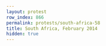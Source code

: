 ```yaml
---
layout: protest
row_index: 866
permalink: protests/south-africa-58
title: South Africa, February 2014
hidden: true
---
```

